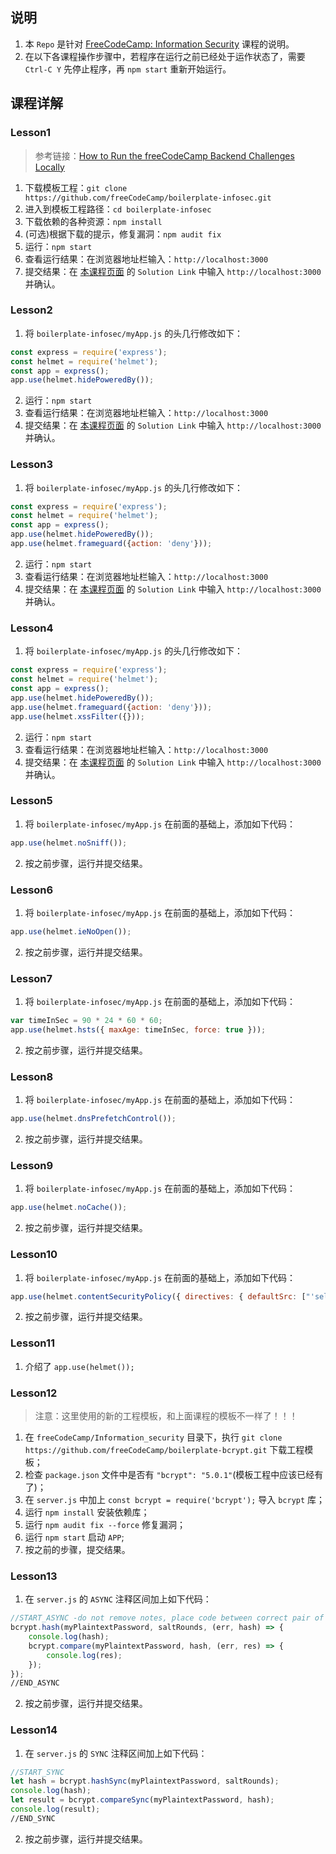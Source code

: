 ## 说明
1. 本 `Repo` 是针对 [FreeCodeCamp: Information Security](https://www.freecodecamp.org/learn/information-security/) 课程的说明。
2. 在以下各课程操作步骤中，若程序在运行之前已经处于运作状态了，需要 `Ctrl-C Y` 先停止程序，再 `npm start` 重新开始运行。

## 课程详解
### Lesson1
> 参考链接：[How to Run the freeCodeCamp Backend Challenges Locally](https://www.freecodecamp.org/news/how-to-run-the-freecodecamp-backend-challenges-locally/)
1. 下载模板工程：`git clone https://github.com/freeCodeCamp/boilerplate-infosec.git`
2. 进入到模板工程路径：`cd boilerplate-infosec`
3. 下载依赖的各种资源：`npm install`
4. (可选)根据下载的提示，修复漏洞：`npm audit fix`
5. 运行：`npm start`
6. 查看运行结果：在浏览器地址栏输入：`http://localhost:3000`
7. 提交结果：在 [本课程页面](https://www.freecodecamp.org/learn/information-security/information-security-with-helmetjs/install-and-require-helmet) 的 `Solution Link` 中输入 `http://localhost:3000` 并确认。

### Lesson2
1. 将 `boilerplate-infosec/myApp.js` 的头几行修改如下：
```js
const express = require('express');
const helmet = require('helmet');
const app = express();
app.use(helmet.hidePoweredBy());
```
2. 运行：`npm start`
3. 查看运行结果：在浏览器地址栏输入：`http://localhost:3000`
4. 提交结果：在 [本课程页面](https://www.freecodecamp.org/learn/information-security/information-security-with-helmetjs/hide-potentially-dangerous-information-using-helmet-hidepoweredby) 的 `Solution Link` 中输入 `http://localhost:3000` 并确认。

### Lesson3
1. 将 `boilerplate-infosec/myApp.js` 的头几行修改如下：
```js
const express = require('express');
const helmet = require('helmet');
const app = express();
app.use(helmet.hidePoweredBy());
app.use(helmet.frameguard({action: 'deny'}));
```
2. 运行：`npm start`
3. 查看运行结果：在浏览器地址栏输入：`http://localhost:3000`
4. 提交结果：在 [本课程页面](https://www.freecodecamp.org/learn/information-security/information-security-with-helmetjs/mitigate-the-risk-of-clickjacking-with-helmet-frameguard) 的 `Solution Link` 中输入 `http://localhost:3000` 并确认。 

### Lesson4
1. 将 `boilerplate-infosec/myApp.js` 的头几行修改如下：
```js
const express = require('express');
const helmet = require('helmet');
const app = express();
app.use(helmet.hidePoweredBy());
app.use(helmet.frameguard({action: 'deny'}));
app.use(helmet.xssFilter({}));
```
2. 运行：`npm start`
3. 查看运行结果：在浏览器地址栏输入：`http://localhost:3000`
4. 提交结果：在 [本课程页面](https://www.freecodecamp.org/learn/information-security/information-security-with-helmetjs/mitigate-the-risk-of-cross-site-scripting-xss-attacks-with-helmet-xssfilter) 的 `Solution Link` 中输入 `http://localhost:3000` 并确认。 

### Lesson5
1. 将 `boilerplate-infosec/myApp.js` 在前面的基础上，添加如下代码：
```js
app.use(helmet.noSniff());
```
2. 按之前步骤，运行并提交结果。

### Lesson6
1. 将 `boilerplate-infosec/myApp.js` 在前面的基础上，添加如下代码：
```js
app.use(helmet.ieNoOpen());
```
2. 按之前步骤，运行并提交结果。

### Lesson7
1. 将 `boilerplate-infosec/myApp.js` 在前面的基础上，添加如下代码：
```js
var timeInSec = 90 * 24 * 60 * 60;
app.use(helmet.hsts({ maxAge: timeInSec, force: true }));
```
2. 按之前步骤，运行并提交结果。

### Lesson8
1. 将 `boilerplate-infosec/myApp.js` 在前面的基础上，添加如下代码：
```js
app.use(helmet.dnsPrefetchControl());
```
2. 按之前步骤，运行并提交结果。

### Lesson9
1. 将 `boilerplate-infosec/myApp.js` 在前面的基础上，添加如下代码：
```js
app.use(helmet.noCache());
```
2. 按之前步骤，运行并提交结果。

### Lesson10
1. 将 `boilerplate-infosec/myApp.js` 在前面的基础上，添加如下代码：
```js
app.use(helmet.contentSecurityPolicy({ directives: { defaultSrc: ["'self'"], scriptSrc: ["'self'", "trusted-cdn.com"] } }));
```
2. 按之前步骤，运行并提交结果。

### Lesson11
1. 介绍了 `app.use(helmet());`

### Lesson12
> 注意：这里使用的新的工程模板，和上面课程的模板不一样了！！！
1. 在 `freeCodeCamp/Information_security` 目录下，执行 `git clone https://github.com/freeCodeCamp/boilerplate-bcrypt.git` 下载工程模板；
2. 检查 `package.json` 文件中是否有 `"bcrypt": "5.0.1"`(模板工程中应该已经有了)；
3. 在 `server.js` 中加上 `const bcrypt = require('bcrypt');` 导入 `bcrypt` 库；
4. 运行 `npm install` 安装依赖库；
5. 运行 `npm audit fix --force` 修复漏洞；
6. 运行 `npm start` 启动 `APP`;
7. 按之前的步骤，提交结果。

### Lesson13
1. 在 `server.js` 的 `ASYNC` 注释区间加上如下代码：
```js
//START_ASYNC -do not remove notes, place code between correct pair of notes.
bcrypt.hash(myPlaintextPassword, saltRounds, (err, hash) => {
    console.log(hash);
    bcrypt.compare(myPlaintextPassword, hash, (err, res) => {
        console.log(res);
    });
});
//END_ASYNC
```
2. 按之前步骤，运行并提交结果。

### Lesson14
1. 在 `server.js` 的 `SYNC` 注释区间加上如下代码：
```js
//START_SYNC
let hash = bcrypt.hashSync(myPlaintextPassword, saltRounds);
console.log(hash);
let result = bcrypt.compareSync(myPlaintextPassword, hash);
console.log(result);
//END_SYNC
```
2. 按之前步骤，运行并提交结果。